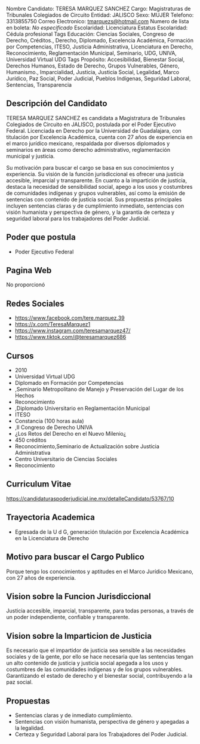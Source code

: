 Nombre Candidato: TERESA MARQUEZ SANCHEZ
Cargo: Magistraturas de Tribunales Colegiados de Circuito
Entidad: JALISCO
Sexo: MUJER
Telefono: 3313855750
Correo Electronico: tmarquezs@hotmail.com
Numero de lista en boleta: *No especificado*
Escolaridad: Licenciatura
Estatus Escolaridad: Cédula profesional
Tags Educación: Ciencias Sociales, Congreso de Derecho, Créditos., Derecho, Diplomado, Excelencia Académica, Formación por Competencias, ITESO, Justicia Administrativa, Licenciatura en Derecho, Reconocimiento, Reglamentación Municipal, Seminario, UDG, UNIVA, Universidad Virtual UDG
Tags Propósito: Accesibilidad, Bienestar Social, Derechos Humanos, Estado de Derecho, Grupos Vulnerables, Género, Humanismo., Imparcialidad, Justicia, Justicia Social, Legalidad, Marco Jurídico, Paz Social, Poder Judicial, Pueblos Indígenas, Seguridad Laboral, Sentencias, Transparencia


## Descripción del Candidato 

TERESA MARQUEZ SANCHEZ es candidata a Magistratura de Tribunales Colegiados de Circuito en JALISCO, postulada por el Poder Ejecutivo Federal. Licenciada en Derecho por la Universidad de Guadalajara, con titulación por Excelencia Académica, cuenta con 27 años de experiencia en el marco jurídico mexicano, respaldada por diversos diplomados y seminarios en áreas como derecho administrativo, reglamentación municipal y justicia.

Su motivación para buscar el cargo se basa en sus conocimientos y experiencia. Su visión de la función jurisdiccional es ofrecer una justicia accesible, imparcial y transparente. En cuanto a la impartición de justicia, destaca la necesidad de sensibilidad social, apego a los usos y costumbres de comunidades indígenas y grupos vulnerables, así como la emisión de sentencias con contenido de justicia social. Sus propuestas principales incluyen sentencias claras y de cumplimiento inmediato, sentencias con visión humanista y perspectiva de género, y la garantía de certeza y seguridad laboral para los trabajadores del Poder Judicial.


## Poder que postula

- Poder Ejecutivo Federal


## Pagina Web

No proporcionó


## Redes Sociales

- https://www.facebook.com/tere.marquez.39
- https://x.com/TeresaMarquez1
- https://www.instagram.com/teresamarquez47/
- https://www.tiktok.com/@teresamarquez686


## Cursos

- 2010
- Universidad Virtual UDG
- Diplomado en Formación por Competencias
- ,Seminario Metropolitano de Manejo y Preservación del Lugar de los Hechos
- Reconocimiento
- ,Diplomado Universitario en Reglamentación Municipal
- ITESO
- Constancia (100 horas aula)
- ,II Congreso de Derecho UNIVA
- ¿Los Retos del Derecho en el Nuevo Milenio¿
- 450 créditos
- Reconocimiento,Seminario de Actualización sobre Justicia Administrativa
- Centro Universitario de Ciencias Sociales
- Reconocimiento


## Curriculum Vitae

https://candidaturaspoderjudicial.ine.mx/detalleCandidato/53767/10


## Trayectoria Academica

- Egresada de la U d G, generación  titulación por Excelencia Académica en la Licenciatura de Derecho


## Motivo para buscar el Cargo Publico

Porque tengo los conocimientos y aptitudes en el Marco Jurídico Mexicano, con 27 años de experiencia.


## Vision sobre la Funcion Jurisdiccional

Justicia accesible, imparcial, transparente, para todas personas, a través de un poder independiente, confiable y transparente.


## Vision sobre la Imparticion de Justicia

Es necesario que el impartidor de justicia sea sensible a las necesidades sociales y de la gente, por ello se hace necesaria que las sentencias tengan un alto contenido de justicia y justicia social apegada a los usos y costumbres de las comunidades indígenas y de los grupos vulnerables. Garantizando el estado de derecho y el bienestar social, contribuyendo a la paz social.


## Propuestas

- Sentencias claras y de inmediato cumplimiento.
- Sentencias con visión humanista, perspectiva de género y apegadas a la legalidad.
- Certeza y Seguridad Laboral para los Trabajadores del Poder Judicial.

